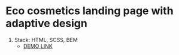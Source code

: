 # Eco cosmetics landing page with adaptive design
1. Stack: HTML, SCSS, BEM
    - [DEMO LINK](https://<your_account>.github.io/<repo_name>/)
